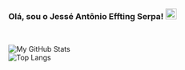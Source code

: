 <h3 color=333D57>Olá, sou o <a>Jessé Antônio Effting Serpa</a>! <img src="https://camo.githubusercontent.com/e8e7b06ecf583bc040eb60e44eb5b8e0ecc5421320a92929ce21522dbc34c891/68747470733a2f2f6d656469612e67697068792e636f6d2f6d656469612f6876524a434c467a6361737252346961377a2f67697068792e676966" href="#" width="22px"></h3>
<br>

![My GitHub Stats](https://github-readme-stats.vercel.app/api/?username=jesseantonio&count_private=true&theme=default&showicons=true&show_icons=true&hide=issues,stars&hide_border=true&custom_title=Minhas⠀Conquistas&icon_color=333D57&title_color=333D57&count_private=true)
<br>
![Top Langs](https://github-readme-stats.vercel.app/api/top-langs/?username=jesseantonio&layout=compact&hide_border=true&custom_title=Minhas⠀Linguagens&icon_color=000000&title_color=000000&count_private=true)
